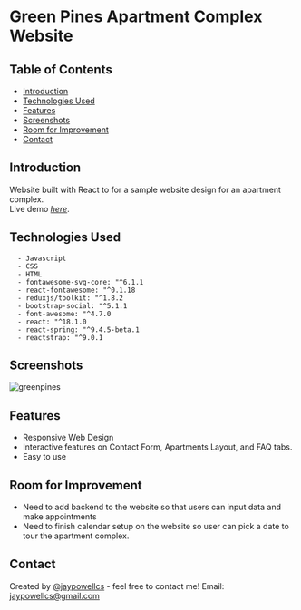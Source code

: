 # Green Pines Apartment Complex Website

## Table of Contents
* [Introduction](#Introduction)
* [Technologies Used](#technologies-used)
* [Features](#features)
* [Screenshots](#screenshots)
* [Room for Improvement](#room-for-improvement)
* [Contact](#contact)

## Introduction
Website built with React to for a sample website design for an apartment complex.  
 Live demo [_here_](https://www.example.com). <!-- If you have the project hosted somewhere, include the link here. -->
## Technologies Used 
      - Javascript
      - CSS
      - HTML 
      - fontawesome-svg-core: "^6.1.1
      - react-fontawesome: "^0.1.18
      - reduxjs/toolkit: "^1.8.2
      - bootstrap-social: "^5.1.1
      - font-awesome: "^4.7.0
      - react: "^18.1.0
      - react-spring: "^9.4.5-beta.1
      - reactstrap: "^9.0.1
## Screenshots
![greenpines](https://user-images.githubusercontent.com/60851811/173252155-f1acb286-ee8f-4991-a399-76c6e8df7789.jpg)

## Features
  - Responsive Web Design
  - Interactive features on Contact Form, Apartments Layout, and FAQ tabs.  
  - Easy to use 
## Room for Improvement
- Need to add backend to the website so that users can input data and make appointments
- Need to finish calendar setup on the website so user can pick a date to tour the apartment complex. 

## Contact
Created by [@jaypowellcs](https://github.com/jaypowellcs) - feel free to contact me!
Email: jaypowellcs@gmail.com
